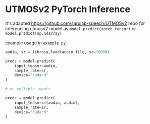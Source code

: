 # UTMOSv2 PyTorch Inference

It's adapted https://github.com/sarulab-speech/UTMOSv2 repo for inferencing utmosv2 model as `model.predict(torch.tensor)` or `model.predict(np.ndarray)`

example usage in `example.py`

```python
audio, sr = librosa.load(audio_file, sr=16000)

preds = model.predict(
    input_tensor=audio,
    sample_rate=sr,
    device="cuda:0"
)

# or multiple inputs

preds = model.predict(
    input_tensors=[audio, audio],
    sample_rate=sr,
    device="cuda:0"
)
```